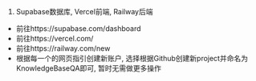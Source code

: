 1. Supabase数据库, Vercel前端, Railway后端
- 前往https://supabase.com/dashboard
- 前往https://vercel.com/
- 前往https://railway.com/new
- 根据每一个的网页指引创建新账户, 选择根据Github创建新project并命名为KnowledgeBaseQA即可, 暂时无需做更多操作